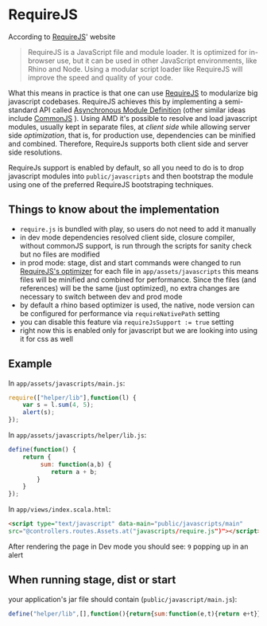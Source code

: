 # RequireJS

According to [RequireJS](http://requirejs.org/)' website 

> RequireJS is a JavaScript file and module loader. It is optimized for in-browser use, but it can be used in other JavaScript environments, like Rhino and Node. Using a modular script loader like RequireJS will improve the speed and quality of your code.

What this means in practice is that one can use [RequireJS](http://requirejs.org/) to modularize big javascript codebases. RequireJS achieves this by implementing a semi-standard API called [Asynchronous Module Definition](http://wiki.commonjs.org/wiki/Modules/AsynchronousDefinition) (other similar ideas include [CommonJS](http://www.commonjs.org/) ). Using AMD it's possible to resolve and load javascript modules, usually kept in separate files, at _client side_ while allowing server side _optimization_, that is, for production use, dependencies can be minified and combined. Therefore, RequireJs supports both client side and server side resolutions.

RequireJs support is enabled by default, so all you need to do is to drop javascript modules into ```public/javascripts``` and then bootstrap the module using one of the preferred RequireJS bootstraping techniques.


## Things to know about the implementation

* ```require.js``` is bundled with play, so users do not need to add it manually
* in dev mode dependencies resolved client side, closure compiler, without commonJS support, is run through the scripts for sanity check but no files are modified
* in prod mode: stage, dist and start commands were changed to
run [RequireJS's optimizer](http://requirejs.org/docs/optimization.html) for each file in ```app/assets/javascripts``` this means files will be minified and combined for performance. Since the files (and references) will be the same (just optimized), no extra changes are necessary to switch between dev and prod mode
* by default a rhino based optimizer is used, the native, node version can be configured for performance via ```requireNativePath``` setting
* you can disable this feature via ```requireJsSupport := true``` setting
* right now this is enabled only for javascript but we are looking into using it for css as well

## Example

In `app/assets/javascripts/main.js`:

```js
require(["helper/lib"],function(l) {
	var s = l.sum(4, 5);
	alert(s);
});
```

In `app/assets/javascripts/helper/lib.js`:

```js
define(function() {
    return {
         sum: function(a,b) {
    		return a + b;
        }
    }
});
```

In `app/views/index.scala.html`:

```html
<script type="text/javascript" data-main="public/javascripts/main" 
src="@controllers.routes.Assets.at("javascripts/require.js")"></script>
```

After rendering the page in Dev mode you should see: ```9``` popping up in an alert

## When running stage, dist or start

your application's jar file should contain (```public/javascript/main.js```):

```js
define("helper/lib",[],function(){return{sum:function(e,t){return e+t}}}),require(["helper/lib"],function(e){var t=e.sum(5,4);alert(t)}),define("main",function(){})
```